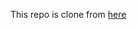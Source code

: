 This repo is clone from <a href='https://github.com/jonasschmedtmann/advanced-css-course/tree/master/Natours/final-after-S06'>here</a>